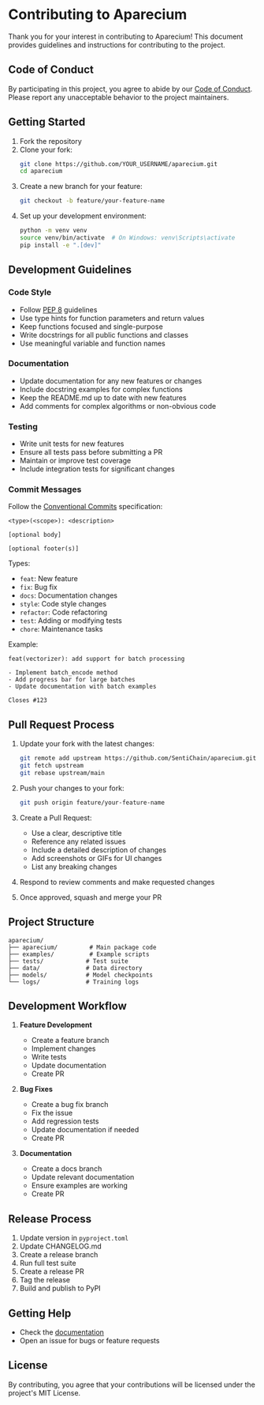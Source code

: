 # Contributing to Aparecium

Thank you for your interest in contributing to Aparecium! This document provides guidelines and instructions for contributing to the project.

## Code of Conduct

By participating in this project, you agree to abide by our [Code of Conduct](CODE_OF_CONDUCT.md). Please report any unacceptable behavior to the project maintainers.

## Getting Started

1. Fork the repository
2. Clone your fork:
   ```bash
   git clone https://github.com/YOUR_USERNAME/aparecium.git
   cd aparecium
   ```
3. Create a new branch for your feature:
   ```bash
   git checkout -b feature/your-feature-name
   ```
4. Set up your development environment:
   ```bash
   python -m venv venv
   source venv/bin/activate  # On Windows: venv\Scripts\activate
   pip install -e ".[dev]"
   ```

## Development Guidelines

### Code Style

- Follow [PEP 8](https://www.python.org/dev/peps/pep-0008/) guidelines
- Use type hints for function parameters and return values
- Keep functions focused and single-purpose
- Write docstrings for all public functions and classes
- Use meaningful variable and function names

### Documentation

- Update documentation for any new features or changes
- Include docstring examples for complex functions
- Keep the README.md up to date with new features
- Add comments for complex algorithms or non-obvious code

### Testing

- Write unit tests for new features
- Ensure all tests pass before submitting a PR
- Maintain or improve test coverage
- Include integration tests for significant changes

### Commit Messages

Follow the [Conventional Commits](https://www.conventionalcommits.org/) specification:

```
<type>(<scope>): <description>

[optional body]

[optional footer(s)]
```

Types:
- `feat`: New feature
- `fix`: Bug fix
- `docs`: Documentation changes
- `style`: Code style changes
- `refactor`: Code refactoring
- `test`: Adding or modifying tests
- `chore`: Maintenance tasks

Example:
```
feat(vectorizer): add support for batch processing

- Implement batch_encode method
- Add progress bar for large batches
- Update documentation with batch examples

Closes #123
```

## Pull Request Process

1. Update your fork with the latest changes:
   ```bash
   git remote add upstream https://github.com/SentiChain/aparecium.git
   git fetch upstream
   git rebase upstream/main
   ```

2. Push your changes to your fork:
   ```bash
   git push origin feature/your-feature-name
   ```

3. Create a Pull Request:
   - Use a clear, descriptive title
   - Reference any related issues
   - Include a detailed description of changes
   - Add screenshots or GIFs for UI changes
   - List any breaking changes

4. Respond to review comments and make requested changes

5. Once approved, squash and merge your PR

## Project Structure

```
aparecium/
├── aparecium/         # Main package code
├── examples/          # Example scripts
├── tests/            # Test suite
├── data/             # Data directory
├── models/           # Model checkpoints
└── logs/             # Training logs
```

## Development Workflow

1. **Feature Development**
   - Create a feature branch
   - Implement changes
   - Write tests
   - Update documentation
   - Create PR

2. **Bug Fixes**
   - Create a bug fix branch
   - Fix the issue
   - Add regression tests
   - Update documentation if needed
   - Create PR

3. **Documentation**
   - Create a docs branch
   - Update relevant documentation
   - Ensure examples are working
   - Create PR

## Release Process

1. Update version in `pyproject.toml`
2. Update CHANGELOG.md
3. Create a release branch
4. Run full test suite
5. Create a release PR
6. Tag the release
7. Build and publish to PyPI

## Getting Help

- Check the [documentation](https://github.com/SentiChain/aparecium/wiki)
- Open an issue for bugs or feature requests

## License

By contributing, you agree that your contributions will be licensed under the project's MIT License. 